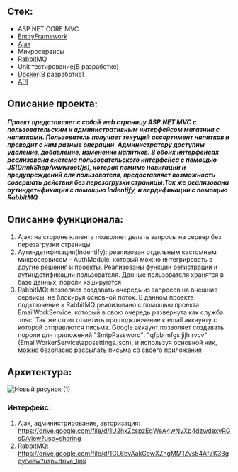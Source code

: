 ## Стек:
* ASP.NET CORE MVC
* [EntityFramework](https://docs.microsoft.com/ru-ru/ef/core/)
* [Ajax](https://api.jquery.com/jQuery.ajax/)
* Микросервисы
* [RabbitMQ](https://www.rabbitmq.com/)
* Unit тестирование(В разработке)
* [Docker](https://www.docker.com/)(В разработке)
* [API](https://metanit.com/sharp/aspnet5/23.1.php)

## Описание проекта:
##### Проект представляет с собой web страницу ASP.NET MVC с пользовательским и административным интерфейсом магазина с напитками. Пользователь получает текущий ассортимент напитков и проводит с ним разные операции. Администратору доступны удаление, добавление, изменение напитков. В обоих интерфейсах реализована система пользовательского интерфейса с помощью JS(DrinkShop/wwwroot/js), которая помимо навигации и предупреждений для пользователя, предоставляет возможность совершать действия без перезагрузки страницы.Так же реализована аутиндетификация с помощью Indentify, и вердификации с помощью RabbitMQ

## Описание функционала:
1. Ajax: на стороне клиента позволяет делать запросы на сервер без перезагрузки страницы
2. Аутиндетификация(Indentify): реализован отдельным кастомным микросервисом - AuthModule, который можно интегрировать в другие решения и проекты. Реализованы функции регистрации и аутиндетификации пользователя. Данные пользователя хранятся в базе данных, пороли хэшируются
3. RabbitMQ: позволяет создавать очередь из запросов на внешние сервисы, не блокируя основной поток. В данном проекте подключение к RabbitMQ реализовано с помощью проекта EmailWorkService, который в свою очередь развернута как служба .msc. Так же стоит отметить про подключение к email аккаунту с которой отправлются письма. Google аккаунт позволяет создавать пороли для приложений  "SmtpPassword": "qfpb mfgs jijh rvcv"(EmailWorkerService\appsettings.json), и используя основной ник, можно безопасно рассылать письма со своего приложения

## Архитектура:
![Новый рисунок (1)](https://github.com/user-attachments/assets/2d228cfe-d320-4392-9733-d6810afc2d14)

### Интерфейс:
1. Ajax, администрирование, авторизация: https://drive.google.com/file/d/1U2hxZcspzEgWeA4wNyXp4dzwdexvRGsD/view?usp=sharing
2. RabbitMQ: https://drive.google.com/file/d/1GL6bvAakGewXZhgMM1Zvs54AfZK33goy/view?usp=drive_link

